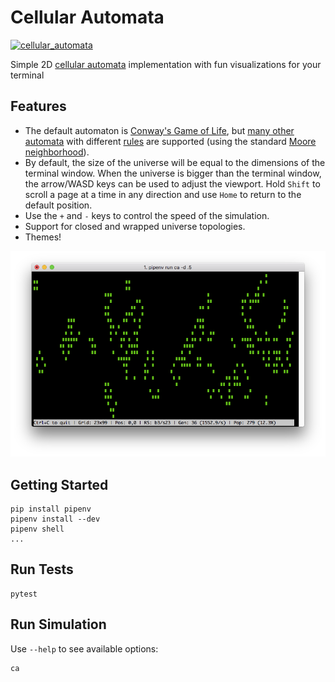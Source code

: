 # Cellular Automata

[![cellular_automata](https://circleci.com/gh/mconigliaro/cellular_automata.svg?style=svg)](https://circleci.com/gh/mconigliaro/cellular_automata)

Simple 2D [cellular automata](https://www.conwaylife.com/wiki/Cellular_automaton) implementation with fun visualizations for your terminal

## Features

- The default automaton is [Conway's Game of Life](https://www.conwaylife.com/wiki/Conway%27s_Game_of_Life), but [many other automata](https://www.conwaylife.com/wiki/List_of_Life-like_cellular_automata) with different [rules](https://www.conwaylife.com/wiki/Rulestring) are supported (using the standard [Moore neighborhood](https://www.conwaylife.com/wiki/Moore_neighbourhood)).
- By default, the size of the universe will be equal to the dimensions of the terminal window. When the universe is bigger than the terminal window, the arrow/WASD keys can be used to adjust the viewport. Hold `Shift` to scroll a page at a time in any direction and use `Home` to return to the default position.
- Use the `+` and `-` keys to control the speed of the simulation.
- Support for closed and wrapped universe topologies.
- Themes!

![](screenshots/1.png)

## Getting Started

    pip install pipenv
    pipenv install --dev
    pipenv shell
    ...

## Run Tests

    pytest

## Run Simulation

Use `--help` to see available options:

    ca
